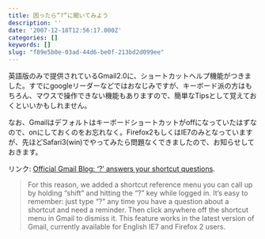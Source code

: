```yaml
---
title: 困ったら”?”に聞いてみよう
description: ''
date: '2007-12-18T12:56:17.000Z'
categories: []
keywords: []
slug: "f89e5b0e-03ad-44d6-be0f-213bd2d099ee"
---
```

英語版のみで提供されているGmail2.0に、ショートカットヘルプ機能がつきました。すでにgoogleリーダーなどではおなじみですが、キーボード派の方はもちろん、マウスで操作できない機能もありますので、簡単なTipsとして覚えておくといいかもしれません。

なお、Gmailはデフォルトはキーボードショートカットがoffになっていたはずなので、onにしておくのをお忘れなく。Firefox2もしくはIE7のみとなっていますが、先ほどSafari3(win)でやってみたら問題なくできましたので、お知らせしておきます。

リンク: [Official Gmail Blog: ‘?’ answers your shortcut questions](http://gmailblog.blogspot.com/2007/12/answers-your-shortcut-questions.html "Official Gmail Blog: '?' answers your shortcut questions").

> For this reason, we added a shortcut reference menu you can call up by holding “shift” and hitting the “?” key while logged in. It’s easy to remember: just type “?” any time you have a question about a shortcut and need a reminder. Then click anywhere off the shortcut menu in Gmail to dismiss it. This feature works in the latest version of Gmail, currently available for English IE7 and Firefox 2 users.